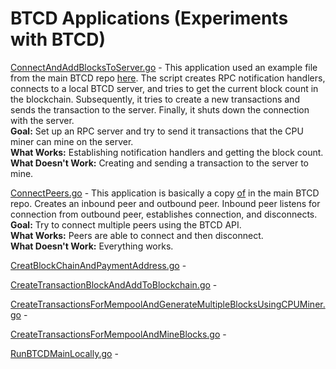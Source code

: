 # BTCD Applications (Experiments with BTCD)

[ConnectAndAddBlocksToServer.go](https://github.com/DARA-Project/BTCD-Applications/blob/master/ConnectAndAddBlockToServer.go) - This application used an example file from the main BTCD repo [here](https://github.com/btcsuite/btcd/blob/master/rpcclient/examples/btcdwebsockets/main.go). The script creates RPC notification handlers, connects to a local BTCD server, and tries to get the current block count in the blockchain. Subsequently, it tries to create a new transactions and sends the transaction to the server. Finally, it shuts down the connection with the server.<br />
**Goal:** Set up an RPC server and try to send it transactions that the CPU miner can mine on the server.<br />
**What Works:** Establishing notification handlers and getting the block count.<br />
**What Doesn't Work:** Creating and sending a transaction to the server to mine.<br />

[ConnectPeers.go](https://github.com/DARA-Project/BTCD-Applications/blob/master/ConnectPeers.go) - This application is basically a copy [of](https://github.com/btcsuite/btcd/blob/master/peer/example_test.go) in the main BTCD repo. Creates an inbound peer and outbound peer. Inbound peer listens for connection from outbound peer, establishes connection, and disconnects.
**Goal:** Try to connect multiple peers using the BTCD API.<br />
**What Works:** Peers are able to connect and then disconnect.<br />
**What Doesn't Work:** Everything works.<br />

[CreatBlockChainAndPaymentAddress.go](https://github.com/DARA-Project/BTCD-Applications/blob/master/CreateBlockchainAndPaymentAddress.go) -

[CreateTransactionBlockAndAddToBlockchain.go](https://github.com/DARA-Project/BTCD-Applications/blob/master/CreateTransactionBlockAndAddToBlockchain.go) -

[CreateTransactionsForMempoolAndGenerateMultipleBlocksUsingCPUMiner.go](https://github.com/DARA-Project/BTCD-Applications/blob/master/CreateTransactionsForMempoolAndGenerateMultipleBlocksUsingCPUMiner.go) -

[CreateTransactionsForMempoolAndMineBlocks.go](https://github.com/DARA-Project/BTCD-Applications/blob/master/CreateTransactionsForMempoolAndMineBlocks.go) -

[RunBTCDMainLocally.go](https://github.com/DARA-Project/BTCD-Applications/blob/master/RunBTCDMainLocally.go) -
